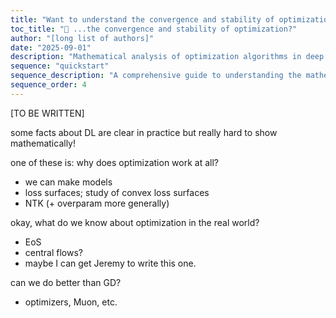 ```yaml
---
title: "Want to understand the convergence and stability of optimization?"
toc_title: "🚧 ...the convergence and stability of optimization?"
author: "[long list of authors]"
date: "2025-09-01"
description: "Mathematical analysis of optimization algorithms in deep learning and their convergence properties."
sequence: "quickstart"
sequence_description: "A comprehensive guide to understanding the mathematical foundations of deep learning, from optimization to generalization."
sequence_order: 4
---
```


[TO BE WRITTEN]

some facts about DL are clear in practice but really hard to show mathematically!

one of these is: why does optimization work at all?

- we can make models
- loss surfaces; study of convex loss surfaces
- NTK (+ overparam more generally)

okay, what do we know about optimization in the real world?

- EoS
- central flows?
- maybe I can get Jeremy to write this one.

can we do better than GD?

- optimizers, Muon, etc.